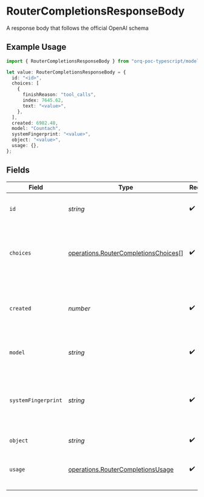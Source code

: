# RouterCompletionsResponseBody

A response body that follows the official OpenAI schema

## Example Usage

```typescript
import { RouterCompletionsResponseBody } from "orq-poc-typescript/models/operations";

let value: RouterCompletionsResponseBody = {
  id: "<id>",
  choices: [
    {
      finishReason: "tool_calls",
      index: 7645.62,
      text: "<value>",
    },
  ],
  created: 6982.48,
  model: "Countach",
  systemFingerprint: "<value>",
  object: "<value>",
  usage: {},
};
```

## Fields

| Field                                                                                        | Type                                                                                         | Required                                                                                     | Description                                                                                  |
| -------------------------------------------------------------------------------------------- | -------------------------------------------------------------------------------------------- | -------------------------------------------------------------------------------------------- | -------------------------------------------------------------------------------------------- |
| `id`                                                                                         | *string*                                                                                     | :heavy_check_mark:                                                                           | A unique identifier for the completion.                                                      |
| `choices`                                                                                    | [operations.RouterCompletionsChoices](../../models/operations/routercompletionschoices.md)[] | :heavy_check_mark:                                                                           | The list of completion choices the model generated for the input prompt.                     |
| `created`                                                                                    | *number*                                                                                     | :heavy_check_mark:                                                                           | The Unix timestamp (in seconds) of when the chat completion was created.                     |
| `model`                                                                                      | *string*                                                                                     | :heavy_check_mark:                                                                           | The model used for the chat completion.                                                      |
| `systemFingerprint`                                                                          | *string*                                                                                     | :heavy_check_mark:                                                                           | This fingerprint represents the backend configuration that the model runs with.              |
| `object`                                                                                     | *string*                                                                                     | :heavy_check_mark:                                                                           | The object type                                                                              |
| `usage`                                                                                      | [operations.RouterCompletionsUsage](../../models/operations/routercompletionsusage.md)       | :heavy_check_mark:                                                                           | Usage statistics for the completion request.                                                 |